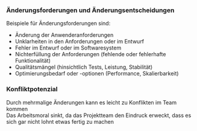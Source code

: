 ### Änderungsforderungen und Änderungsentscheidungen

Beispiele für Änderungsforderungen sind:  
- Änderung der Anwenderanforderungen
- Unklarheiten in den Anforderungen oder im Entwurf
- Fehler im Entwurf oder im Softwaresystem
- Nichterfüllung der Anforderungen (fehlende oder fehlerhafte Funktionalität)
- Qualitätsmängel (hinsichtlich Tests, Leistung, Stabilität)
- Optimierungsbedarf oder -optionen (Performance, Skalierbarkeit)

### Konfliktpotenzial

Durch mehrmalige Änderungen kann es leicht zu Konflikten im Team kommen  
Das Arbeitsmoral sinkt, da das Projektteam den Eindruck erweckt, dass es sich gar nicht lohnt etwas fertig zu machen
